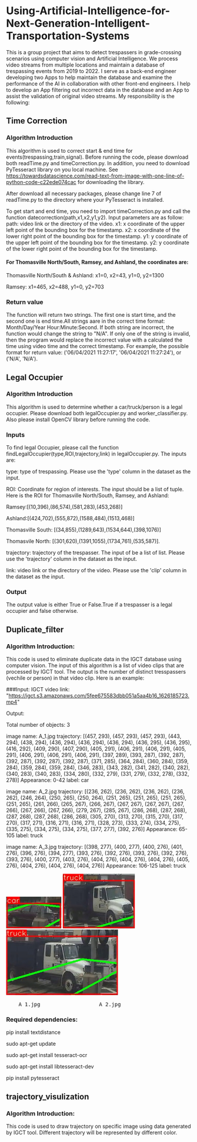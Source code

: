 # Using-Artificial-Intelligence-for-Next-Generation-Intelligent-Transportation-Systems
This is a group project that aims to detect trespassers in grade-crossing scenarios using computer vision and 
Artificial Intelligence. We process video streams from multiple locations and maintain a database of trespassing 
events from 2019 to 2022. I serve as a back-end engineer developing two Apps to help maintain the database 
and examine the performance of the AI in collaboration with other front-end engineers. I help to develop an 
App filtering out incorrect data in the database and an App to assist the validation of original video streams. My 
responsibility is the following:
## Time Correction
### Algorithm Introduction
 This algorithm is used to correct start & end time for events(trespassing,train,signal). Before running the code, please download both readTime.py and timeCorrection.py. In addition, you need to download PyTesseract library on you local machine. See https://towardsdatascience.com/read-text-from-image-with-one-line-of-python-code-c22ede074cac for downloading the library. 
 
 After download all necessary packages, please change line 7 of readTime.py to the directory where your PyTesseract is installed.
 
 To get start and end time, you need to import timeCorrection.py and call the function datecorrection(path,x1,x2,y1,y2). Input parameters are as follow:
path: video link or the directory of the video.
x1: x coordinate of the upper left point of the bounding box for the timestamp.
x2: x coordinate of the lower right point of the bounding box for the timestamp.
y1: y coordinate of the upper left point of the bounding box for the timestamp.
y2: y coordinate of the lower right point of the bounding box for the timestamp.


#### For Thomasville North/South, Ramsey, and Ashland, the coordinates are:

Thomasville North/South & Ashland: x1=0, x2=43, y1=0, y2=1300

Ramsey: x1=465, x2=488, y1=0, y2=703

### Return value
The function will return two strings. The first one is start time, and the second one is end time.All strings aare in the correct time format: Month/Day/Year Hour:Minute:Second. If both string are incorrect, the function would change the string to "N/A". If only one of the string is invalid, then the program would replace the incorrect value with a calculated the time using video time and the correct timestamp.
For example, the possible format for return value: ('06/04/2021 11:27:17', '06/04/2021 11:27:24'), or ('N/A', 'N/A').


## Legal Occupier
### Algorithm Introduction
This algorithm is used to determine whether a car/truck/person is a legal occupier. Please download both legalOccupier.py and worker_classifier.py. Also please install OpenCV library before running the code.

### Inputs
To find legal Occupier, please call the function findLegalOccupier(type,ROI,trajectory,link) in legalOccupier.py. The inputs are:

type: type of trespassing. Please use the 'type' column in the dataset as the input.

ROI: Coordinate for region of interests. The input should be a list of tuple. Here is the ROI for Thomasville North/South, Ramsey, and Ashland:

Ramsey:[(10,396),(86,574),(581,283),(453,268)]

Ashland:[(424,702),(555,872),(1588,484),(1513,468)]

Thomasville South: [(34,855),(1289,643),(1534,644),(398,1076)]

Thomasvile North: [(301,620),(1391,1055),(1734,761),(535,587)].

trajectory: trajectory of the trespasser. The input of be a list of list. Please use the 'trajectory' column in the dataset as the input.

link: video link or the directory of the video. Please use the 'clip' column in the dataset as the input.

### Output
The output value is either True or False.True if a trespasser is a legal occupier and false otherwise.


## Duplicate_filter
### Algorithm Introduction:
This code is used to eliminate duplicate data in the IGCT database using computer vision. The input of this algorithm is a list of video clips that are processed by IGCT tool. The output is the number of distinct tresspassers (vechile or person) in that video clip. Here is an example:

 ###Input: 
 IGCT video link:
"https://igct.s3.amazonaws.com/5fee675583dbb051a5aa4b16_1626185723.mp4"

Output:

Total number of objects:  3

image name: A_1.jpg  trajectory:  [(457, 293), (457, 293), (457, 293), (443, 294), (438, 294), (436, 294), (436, 294), (436, 294), (436, 295), (436, 295), (416, 292), (409, 290), (407, 290), (405, 291), (406, 291), (406, 291), (405, 291), (406, 291), (406, 291), (406, 291), (397, 289), (393, 287), (392, 287), (392, 287), (392, 287), (392, 287), (371, 285), (364, 284), (360, 284), (359, 284), (359, 284), (359, 284), (346, 283), (343, 282), (341, 282), (340, 282), (340, 283), (340, 283), (334, 280), (332, 279), (331, 279), (332, 278), (332, 278)] Appearance:  0-42 label: car

image name: A_2.jpg  trajectory:  [(236, 262), (236, 262), (236, 262), (236, 262), (246, 264), (250, 265), (250, 264), (251, 265), (251, 265), (251, 265), (251, 265), (261, 266), (265, 267), (266, 267), (267, 267), (267, 267), (267, 266), (267, 266), (267, 266), (279, 267), (285, 267), (286, 268), (287, 268), (287, 268), (287, 268), (286, 268), (305, 270), (313, 270), (315, 270), (317, 270), (317, 271), (316, 271), (316, 271), (328, 273), (333, 274), (334, 275), (335, 275), (334, 275), (334, 275), (377, 277), (392, 276)] Appearance:  65-105 label: truck

image name: A_3.jpg  trajectory:  [(398, 277), (400, 277), (400, 276), (401, 276), (396, 276), (394, 277), (393, 276), (392, 276), (393, 276), (392, 276), (393, 276), (400, 277), (403, 276), (404, 276), (404, 276), (404, 276), (405, 276), (404, 276), (404, 276), (404, 276)] Appearance:  106-125 label: truck

![alt text](https://github.com/ping-shuo-hao/Duplicate_filter/blob/main/images/A_1.jpg)
![alt text](https://github.com/ping-shuo-hao/Duplicate_filter/blob/main/images/A_2.jpg)
![alt text](https://github.com/ping-shuo-hao/Duplicate_filter/blob/main/images/A_3.jpg)

<pre>
    A_1.jpg                   A_2.jpg                       A_3.jpg
</pre>

### Required dependencies:

pip install textdistance

sudo apt-get update

sudo apt-get install tesseract-ocr

sudo apt-get install libtesseract-dev

pip install pytesseract


## trajectory_visulization
### Algorithm Introduction:
This code is used to draw trajectory on specific image using data generated by IGCT tool. Different trajectory will be represented by different color. 

